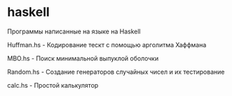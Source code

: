 # haskell
Программы написанные на языке на Haskell

Huffman.hs -	Кодирование тескт с помощью арголитма Хаффмана

MBO.hs     -	Поиск минимальной выпуклой оболочки

Random.hs	 -  Создание генераторов случайных чисел и их тестирование

calc.hs	   -  Простой калькулятор
